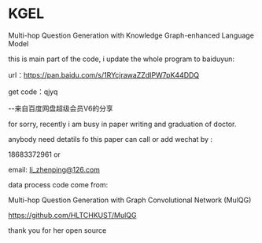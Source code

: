 # KGEL
Multi-hop Question Generation with Knowledge Graph-enhanced Language Model

this is main part of the code, i update the whole program to baiduyun:

url：https://pan.baidu.com/s/1RYcjrawaZZdIPW7pK44DDQ 

get code：qjyq 

--来自百度网盘超级会员V6的分享


for sorry, recently i am busy in paper writing and graduation of doctor.


anybody need detatils fo this paper can call or add wechat by :

18683372961
or 


email:
li_zhenping@126.com

data process code come from:


Multi-hop Question Generation with Graph Convolutional Network (MulQG)


https://github.com/HLTCHKUST/MulQG

thank you for her open source
